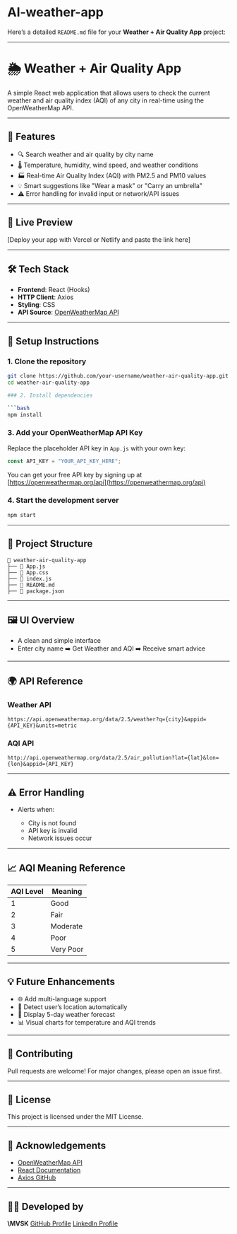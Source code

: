 # AI-weather-app
Here’s a detailed `README.md` file for your **Weather + Air Quality App** project:

---

# 🌦️ Weather + Air Quality App

A simple React web application that allows users to check the current weather and air quality index (AQI) of any city in real-time using the OpenWeatherMap API.

---

## 📌 Features

- 🔍 Search weather and air quality by city name
- 🌡️ Temperature, humidity, wind speed, and weather conditions
- 🏭 Real-time Air Quality Index (AQI) with PM2.5 and PM10 values
- 💡 Smart suggestions like "Wear a mask" or "Carry an umbrella"
- ⚠️ Error handling for invalid input or network/API issues

---

## 🚀 Live Preview

[Deploy your app with Vercel or Netlify and paste the link here]

---

## 🛠️ Tech Stack

- **Frontend**: React (Hooks)
- **HTTP Client**: Axios
- **Styling**: CSS
- **API Source**: [OpenWeatherMap API](https://openweathermap.org/)

---

## 🔧 Setup Instructions

### 1. Clone the repository
```bash
git clone https://github.com/your-username/weather-air-quality-app.git
cd weather-air-quality-app

### 2. Install dependencies

```bash
npm install
```

### 3. Add your OpenWeatherMap API Key

Replace the placeholder API key in `App.js` with your own key:

```javascript
const API_KEY = "YOUR_API_KEY_HERE";
```

You can get your free API key by signing up at [https://openweathermap.org/api](https://openweathermap.org/api)

### 4. Start the development server

```bash
npm start
```

---

## 📂 Project Structure

```
📁 weather-air-quality-app
├── 📄 App.js
├── 📄 App.css
├── 📄 index.js
├── 📄 README.md
├── 📄 package.json
```

---

## 🖼️ UI Overview

* A clean and simple interface
* Enter city name ➡️ Get Weather and AQI ➡️ Receive smart advice

---

## 🌍 API Reference

### Weather API

```url
https://api.openweathermap.org/data/2.5/weather?q={city}&appid={API_KEY}&units=metric
```

### AQI API

```url
http://api.openweathermap.org/data/2.5/air_pollution?lat={lat}&lon={lon}&appid={API_KEY}
```

---

## ⚠️ Error Handling

* Alerts when:

  * City is not found
  * API key is invalid
  * Network issues occur

---

## 📈 AQI Meaning Reference

| AQI Level | Meaning   |
| --------- | --------- |
| 1         | Good      |
| 2         | Fair      |
| 3         | Moderate  |
| 4         | Poor      |
| 5         | Very Poor |

---

## 💡 Future Enhancements

* 🌐 Add multi-language support
* 📍 Detect user’s location automatically
* 🌅 Display 5-day weather forecast
* 📊 Visual charts for temperature and AQI trends

---

## 🤝 Contributing

Pull requests are welcome! For major changes, please open an issue first.

---

## 📄 License

This project is licensed under the MIT License.

---

## 🙌 Acknowledgements

* [OpenWeatherMap API](https://openweathermap.org/)
* [React Documentation](https://reactjs.org/)
* [Axios GitHub](https://github.com/axios/axios)

---

## 🧑‍💻 Developed by

**\MVSK**
[GitHub Profile](https://github.com/your-username)
[LinkedIn Profile](https://linkedin.com/in/your-profile)

```
